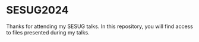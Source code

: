 # SESUG2024
Thanks for attending my SESUG talks. In this repository,  you will find access to files presented during my talks.
